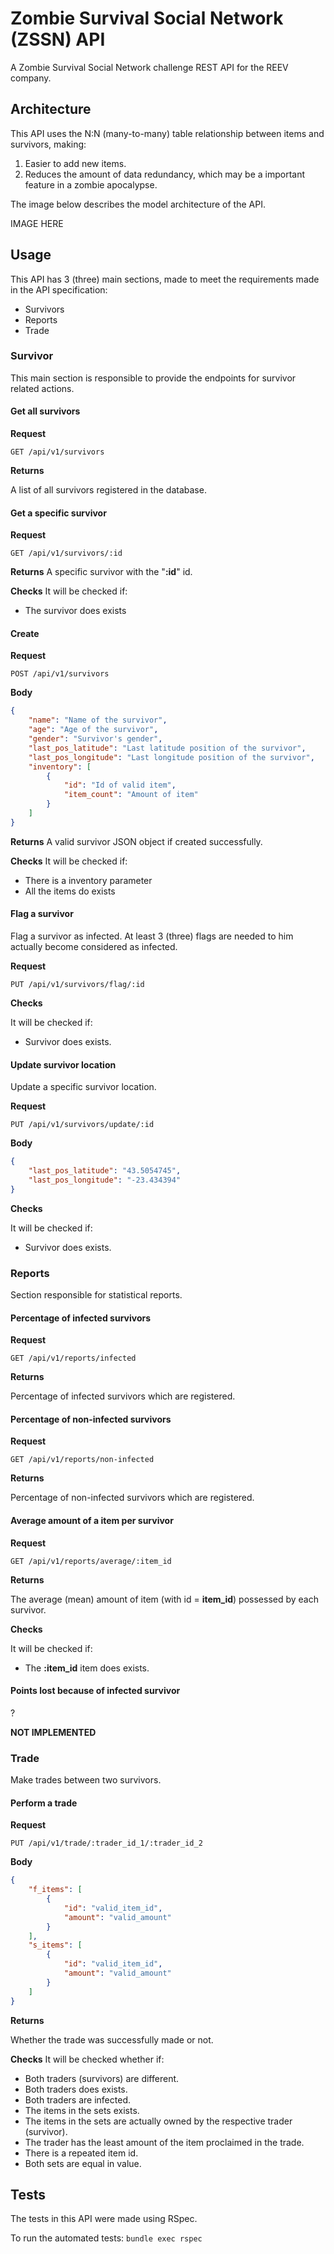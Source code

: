 # Zombie Survival Social Network (ZSSN) API
A Zombie Survival Social Network challenge REST API for the REEV company.

## Architecture
This API uses the N:N (many-to-many) table relationship between items and survivors, making:

1. Easier to add new items.
2. Reduces the amount of data redundancy, which may be a important feature in a zombie apocalypse.

The image below describes the model architecture of the API.

IMAGE HERE

## Usage

This API has 3 (three) main sections, made to meet the requirements made in the API specification:

* Survivors
* Reports
* Trade

### Survivor
This main section is responsible to provide the endpoints for survivor related actions.

#### Get all survivors

**Request**

`GET /api/v1/survivors`

**Returns**

A list of all survivors registered in the database.

#### Get a specific survivor

**Request**

`GET /api/v1/survivors/:id`

**Returns**
A specific survivor with the "**:id**" id.

**Checks**
It will be checked if:
* The survivor does exists

#### Create

**Request**

`POST /api/v1/survivors`

**Body**
```json
{
	"name": "Name of the survivor",
	"age": "Age of the survivor",
	"gender": "Survivor's gender",
	"last_pos_latitude": "Last latitude position of the survivor",
	"last_pos_longitude": "Last longitude position of the survivor",
	"inventory": [
		{
			"id": "Id of valid item",
			"item_count": "Amount of item"
		}
	]
}
```

**Returns**
A valid survivor JSON object if created successfully.

**Checks**
It will be checked if:
* There is a inventory parameter
* All the items do exists

#### Flag a survivor
Flag a survivor as infected. At least 3 (three) flags are needed to him actually become considered as infected.

**Request**

`PUT /api/v1/survivors/flag/:id`

**Checks**

It will be checked if:
* Survivor does exists.

#### Update survivor location
Update a specific survivor location.

**Request**

`PUT /api/v1/survivors/update/:id`

**Body**

```json
{
	"last_pos_latitude": "43.5054745",
	"last_pos_longitude": "-23.434394"
}
```

**Checks**

It will be checked if:
* Survivor does exists.

### Reports
Section responsible for statistical reports.

#### Percentage of infected survivors

**Request**

`GET /api/v1/reports/infected`

**Returns**

Percentage of infected survivors which are registered.

#### Percentage of non-infected survivors

**Request**

`GET /api/v1/reports/non-infected`

**Returns**

Percentage of non-infected survivors which are registered.

#### Average amount of a item per survivor

**Request**

`GET /api/v1/reports/average/:item_id`

**Returns**

The average (mean) amount of item (with id = **item_id**) possessed by each survivor.

**Checks**

It will be checked if:
* The **:item_id** item does exists.

#### Points lost because of infected survivor

?

**NOT IMPLEMENTED**

### Trade
Make trades between two survivors.

#### Perform a trade

**Request**

`PUT /api/v1/trade/:trader_id_1/:trader_id_2`

**Body**
```json
{
	"f_items": [
		{
			"id": "valid_item_id",
			"amount": "valid_amount"
		}
	],
	"s_items": [
		{
			"id": "valid_item_id",
			"amount": "valid_amount"
		}
	]
}
```

**Returns**

Whether the trade was successfully made or not.

**Checks**
It will be checked whether if:
* Both traders (survivors) are different.
* Both traders does exists.
* Both traders are infected.
* The items in the sets exists.
* The items in the sets are actually owned by the respective trader (survivor).
* The trader has the least amount of the item proclaimed in the trade.
* There is a repeated item id.
* Both sets are equal in value.

## Tests

The tests in this API were made using RSpec.

To run the automated tests:
`bundle exec rspec`
